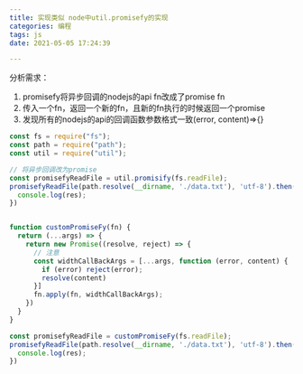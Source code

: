 ```yaml
---
title: 实现类似 node中util.promisefy的实现
categories: 编程
tags: js
date: 2021-05-05 17:24:39

---
```


分析需求：
1. promisefy将异步回调的nodejs的api fn改成了promise fn
2. 传入一个fn，返回一个新的fn，且新的fn执行的时候返回一个promise
3. 发现所有的nodejs的api的回调函数参数格式一致(error, content)=>{}

```javascript
const fs = require("fs");
const path = require("path");
const util = require("util");

// 将异步回调改为promise
const promisefyReadFile = util.promisify(fs.readFile);
promisefyReadFile(path.resolve(__dirname, './data.txt'), 'utf-8').then(res => {
  console.log(res);
})
```
```javascript

function customPromiseFy(fn) {
  return (...args) => {
    return new Promise((resolve, reject) => {
      // 注意
      const widthCallBackArgs = [...args, function (error, content) {
        if (error) reject(error);
        resolve(content)
      }]
      fn.apply(fn, widthCallBackArgs);
    })
  }
}

const promisefyReadFile = customPromiseFy(fs.readFile);
promisefyReadFile(path.resolve(__dirname, './data.txt'), 'utf-8').then(res => {
  console.log(res);
})
```

